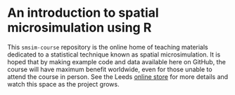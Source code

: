An introduction to spatial microsimulation using R
============

This `smsim-course` repository is the online home of teaching materials dedicated to a statistical technique known as spatial microsimulation.
It is hoped that by making example code and data available here on GitHub, the course will have maximum benefit worldwide, even for those unable to attend the course in person. See the Leeds [online store](http://store.leeds.ac.uk/browse/extra_info.asp?compid=1&modid=2&catid=47&prodid=388) for more details and watch this space as the project grows.
